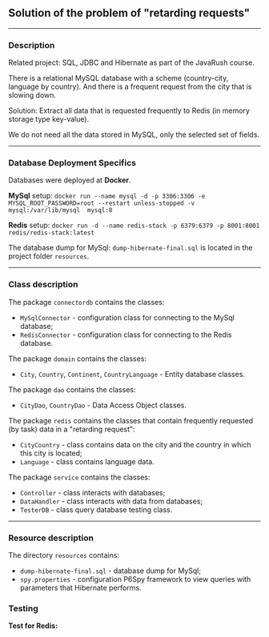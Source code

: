 ## Solution of the problem of "retarding requests"

---

### Description
Related project: SQL, JDBC and Hibernate as part of the JavaRush course.

There is a relational MySQL database with a scheme (country-city, language by country). And there is a frequent request 
from the city that is slowing down.

Solution: Extract all data that is requested frequently to Redis (in memory storage type key-value).

We do not need all the data stored in MySQL, only the selected set of fields.

---

### Database Deployment Specifics
Databases were deployed at **Docker**.

**MySql** setup:
`docker run --name mysql -d -p 3306:3306 -e MYSQL_ROOT_PASSWORD=root --restart unless-stopped -v mysql:/var/lib/mysql 
mysql:8`

**Redis** setup:
`docker run -d --name redis-stack -p 6379:6379 -p 8001:8001 redis/redis-stack:latest`

The database dump for MySql: `dump-hibernate-final.sql` is located in the project folder `resources`.

---

### Class description
The package `connectordb` contains the classes:
- `MySqlConnector` - configuration class for connecting to the MySql database;
- `RedisConnector` - configuration class for connecting to the Redis database.

The package `domain` contains the classes:
- `City`, `Country`, `Continent`, `CountryLanguage` - Entity database classes.

The package `dao` contains the classes:
- `CityDao`, `CountryDao` - Data Access Object classes.

The package `redis` contains the classes that contain frequently requested (by task) data in a "retarding request":
- `CityCountry` - class contains data on the city and the country in which this city is located;
- `Language` - class contains language data.

The package `service` contains the classes:
- `Controller` - class interacts with databases;
- `DataHandler` - class interacts with data from databases;
- `TesterDB` - class query database testing class. 

___

### Resource description
The directory `resources` contains:
- `dump-hibernate-final.sql` - database dump for MySql;
- `spy.properties` - configuration P6Spy framework to view queries with parameters that Hibernate performs.

### Testing
**Test for Redis:**



